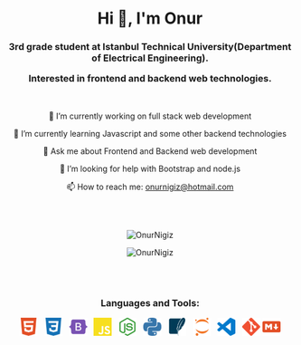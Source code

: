 
<h1 align="center">Hi 👋, I'm Onur</h1>
<h3 align="center">3rd grade student at Istanbul Technical University(Department of Electrical Engineering). 
 
 Interested in frontend and backend web technologies.</h3>

 &nbsp; <p align="center"> 🔭 I’m currently working on full stack web
development</p> <p align="center">🌱 I’m currently learning Javascript and some
other backend technologies</p> <p align="center">💬 Ask me about Frontend and
Backend web development</p> <p align="center"> 🤔 I’m looking for help with
Bootstrap and node.js</p> <p align="center"> 📫 How to reach me:
onurnigiz@hotmail.com</p>

\
&nbsp;

 <p align="center">
 <img width="50%" src="https://github-readme-stats.vercel.app/api?username=OnurNigiz&hide=contribs,prs&show_icons=true&theme=dark&hide_border=true&locale=en" alt="OnurNigiz" />
 </p>
 <p align="center">
<img width="50%" src="https://github-readme-stats.vercel.app/api/top-langs?username=OnurNigiz&show_icons=true&theme=dark&hide_border=true&locale=en&layout=compact" alt="OnurNigiz" />
 </p>


\
&nbsp;

  
<h3 align="center">Languages and Tools:</h3>
 
<p align="center">
<img src="icons/html5.svg" alt="drawing" width="32"/> &nbsp; 
<img src="icons/css3.svg" alt="drawing" width="32"/> &nbsp; 
<img src="icons/bootstrap.svg" alt="drawing" width="32"/> &nbsp; 
<img src="icons/javascript.svg" alt="drawing" width="32"/> &nbsp; 
<img src="icons/nodedotjs.svg" alt="drawing" width="32"> &nbsp; 
<img src="icons/python.svg" alt="drawing" width="32"/> &nbsp; 
<img src="icons/sqlite.svg" alt="drawing" width="32"/> &nbsp; 
<img src="icons/jupyter.svg" alt="drawing" width="32"/> &nbsp;
<img src="icons/visualstudiocode.svg" alt="drawing" width="32"/> &nbsp;
<img src="icons/git.svg" alt="drawing" width="32"/>
<img src="icons/markdown.svg" alt="drawing" width="32"/>
 </p> 
 




  

  

  
  
  
  

  
